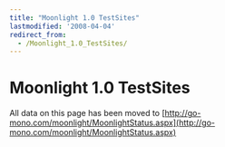 ```yaml
---
title: "Moonlight 1.0 TestSites"
lastmodified: '2008-04-04'
redirect_from:
  - /Moonlight_1.0_TestSites/
---
```


Moonlight 1.0 TestSites
=======================

All data on this page has been moved to [http://go-mono.com/moonlight/MoonlightStatus.aspx](http://go-mono.com/moonlight/MoonlightStatus.aspx)

